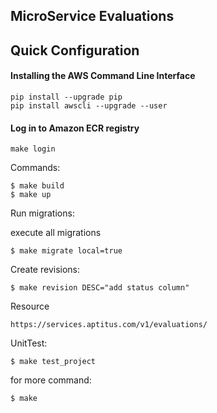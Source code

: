 MicroService Evaluations
-----------------

## Quick Configuration

#### Installing the AWS Command Line Interface

~~~~
pip install --upgrade pip
pip install awscli --upgrade --user
~~~~

#### Log in to Amazon ECR registry

~~~~
make login
~~~~

Commands:

~~~~
$ make build
$ make up
~~~~

Run migrations:

execute all migrations

~~~~
$ make migrate local=true
~~~~

Create revisions:

~~~~
$ make revision DESC="add status column"
~~~~

Resource

~~~~
https://services.aptitus.com/v1/evaluations/
~~~~

UnitTest:

~~~~
$ make test_project
~~~~

for more command:

~~~~
$ make
~~~~
